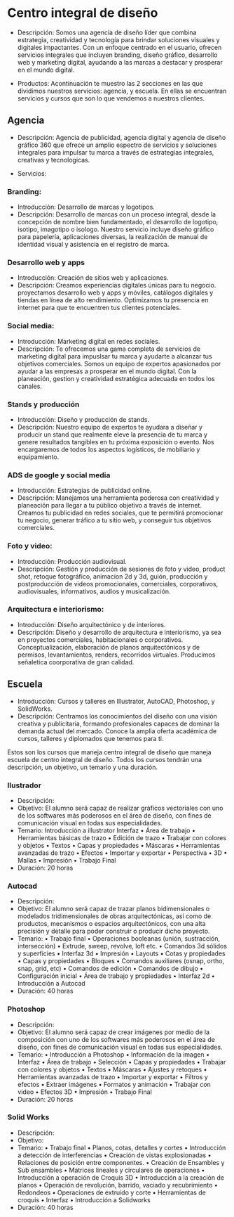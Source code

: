 # Centro integral de diseño
- Descripción: Somos una agencia de diseño líder que combina estrategia, creatividad y tecnología para brindar soluciones visuales y digitales impactantes. Con un enfoque centrado en el usuario, ofrecen servicios integrales que incluyen branding, diseño gráfico, desarrollo web y marketing digital, ayudando a las marcas a destacar y prosperar en el mundo digital.

- Productos: Acontinuación te muestro las 2 secciones en las que dividimos nuestros servicios: agencia, y escuela. En ellas se encuentran servicios y cursos que son lo que vendemos a nuestros clientes.

## Agencia
- Descripción: Agencia de publicidad, agencia digital y agencia de diseño gráfico 360 que ofrece un amplio espectro de servicios y soluciones integrales para impulsar tu marca a través de estrategias integrales, creativas y tecnologicas.

- Servicios:
### Branding:
- Introducción: Desarrollo de marcas y logotipos.
- Descripción: Desarrollo de marcas con un proceso integral, desde la concepción de nombre bien fundamentado, el desarrollo de logotipo, isotipo, imagotipo o isologo. Nuestro servicio incluye diseño gráfico para papelería, aplicaciones diversas, la realización de manual de identidad visual y asistencia en el registro de marca.

### Desarrollo web y apps
- Introducción: Creación de sitios web y aplicaciones.
- Descripción: Creamos experiencias digitales únicas para tu negocio. proyectamos desarrollo web y apps y móviles, catálogos digitales y tiendas en línea de alto rendimiento. Optimizamos tu presencia en internet para que te encuentren tus clientes potenciales.

### Social media: 
- Introducción: Marketing digital en redes sociales.
- Descripción: Te ofrecemos una gama completa de servicios de marketing digital para impuslsar tu marca y ayudarte a alcanzar tus objetivos comerciales. Somos un equipo de expertos apasionados por ayudar a las empresas a prosperar en el mundo digital. Con la planeación, gestion y creatividad estratégica adecuada en todos los canales.

### Stands y producción
- Introducción: Diseño y producción de stands.
- Descripción: Nuestro equipo de expertos te ayudara a diseñar y producir un stand que realmente eleve la presencia de tu marca y genere resultados tangibles en tu próxima exposición o evento. Nos encargaremos de todos los aspectos logísticos, de mobiliario y equipamiento.

### ADS de google y social media
- Introducción: Estrategias de publicidad online.
- Descripción: Manejamos una herramienta poderosa con creatividad y planeación para llegar a tu público objetivo a través de internet. Creamos tu publicidad en redes sociales, que te permitirá promocionar tu negocio, generar tráfico a tu sitio web, y conseguir tus objetivos comerciales.

### Foto y video:
- Introducción: Producción audiovisual.
- Descripción: Gestión y producción de sesiones de foto y video, product shot, retoque fotográfico, animacion 2d y 3d, guión, producción y postproducción de videos promocionales, comerciales, corporativos, audiovisuales, informativos, audios y musicalización.

### Arquitectura e interiorismo:
- Introducción: Diseño arquitectónico y de interiores.
- Descripción: Diseño y desarrollo de arquitectura e interiorismo, ya sea en proyectos comerciales, habitacionales o corporativos. Conceptualización, elaboración de planos arquitectónicos y de permisos, levantamientos, renders, recorridos virtuales. Producimos señaletica coorporativa de gran calidad.

## Escuela
- Introducción: Cursos y talleres en Illustrator, AutoCAD, Photoshop, y SolidWorks.
- Descripción: Centramos los conocimientos del diseño con una visión creativa y publicitaria, formando profesionales capaces de dominar la demanda actual del mercado. Conoce la amplia oferta académica de cursos, talleres y diplomados que tenemos para ti.

Estos son los cursos que maneja centro integral de diseño que maneja escuela de centro integral de diseño. Todos los cursos tendrán una descripción, un objetivo, un temario y una duración.

### Ilustrador

- Descripción: 
- Objetivo:  El alumno será capaz de realizar gráficos vectoriales con uno de los softwares más poderosos en el área de diseño, con fines de comunicación visual en todas sus especialidades.
- Temario: 
Introducción a illustrator
Interfaz
• Área de trabajo
• Herramientas básicas de trazo
• Edición de trazo
• Trabajar con colores y objetos
• Textos
• Capas y propiedades
• Máscaras
• Herramientas avanzadas de trazo
• Efectos
• Importar y exportar
• Perspectiva
• 3D
• Mallas
• Impresión
• Trabajo Final
- Duración: 20 horas

### Autocad

- Descripción:
- Objetivo: El alumno será capaz de trazar planos bidimensionales o modelados tridimensionales de obras arquitectónicas, así como de productos, mecanismos o espacios arquitectónicos, con una alta precisión y detalle para poder construir o producir dicho proyecto.
- Temario: 
• Trabajo final
• Operaciones booleanas (unión, sustracción, intersección)
• Extrude, sweep, revolve, loft etc.
• Comandos 3d sólidos y superficies
• Interfaz 3d
• Impresión
• Layouts
• Cotas y propiedades
• Capas y propiedades
• Bloques
• Comandos auxiliares (osnap, ortho, snap, grid, etc)
• Comandos de edición
• Comandos de dibujo
• Configuración inicial
• Área de trabajo y propiedades
• Interfaz 2d
• Introducción a Autocad
- Duración: 40 horas

### Photoshop

- Descripción:
- Objetivo: El alumno será capaz de crear imágenes por medio de la composición con uno de los softwares más poderosos en el área de diseño, con fines de comunicación visual en todas sus especialidades.
- Temario:
• Introducción a Photoshop
• Información de la imagen
• Interfaz
• Área de trabajo
• Selección
• Capas y propiedades
• Trabajar con colores y objetos
• Textos
• Máscaras
• Ajustes y retoques
• Herramientas avanzadas de trazo
• Importar y exportar
• Filtros y efectos
• Extraer imágenes
• Formatos y animación
• Trabajar con video
• Efectos 3D
• Impresión
• Trabajo Final
- Duración: 20 horas

### Solid Works

- Descripción:
- Objetivo:
- Temario:
• Trabajo final
• Planos, cotas, detalles y cortes
• Introducción a detección de interferencias
• Creación de vistas explosionadas
• Relaciones de posición entre componentes.
• Creación de Ensambles y Sub ensambles
• Matrices lineales y circulares de operaciones
• Introducción a operación de Croquis 3D
• Introducción a la creación de planos
• Operación de revolución, barrido, vaciado y recubrimiento
• Redondeos
• Operaciones de extruido y corte
• Herramientas de croquis
• Interfaz
• Introducción a Solidworks
- Duración: 40 horas